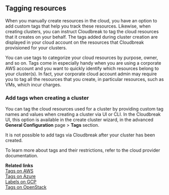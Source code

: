 ## Tagging resources 

When you manually create resources in the cloud, you have an option to add custom tags that help you track these resources. Likewise, when creating clusters, you can instruct Cloudbreak to tag the cloud resources that it creates on your behalf. The tags added during cluster creation are displayed in your cloud account on the resources that Cloudbreak provisioned for your clusters. 

You can use tags to categorize your cloud resources by purpose, owner, and so on. Tags come in especially handy when you are using a corporate AWS account and you want to quickly identify which resources belong to your cluster(s). In fact, your corporate cloud account admin may require you to tag all the resources that you create, in particular resources, such as VMs, which incur charges.


### Add tags when creating a cluster

You can tag the cloud resources used for a cluster by providing custom tag names and values when creating a cluster via UI or CLI. In the Cloudbreak UI, this option is available in the create cluster wizard, in the advanced **General Configuration** page > **Tags** section. 

It is not possible to add tags via Cloudbreak after your cluster has been created.  

[comment]: <> (Commenting out the content which does not apply but we may want to add it in the future.)
[comment]: <> (When you clone your cluster, all tags associated with the source cluster will be added to the template of the clone.)  
[comment]: <> (When you save a cluster template, all tags will be saved as part of the template, and they will be listed on the cluster template page.)    


To learn more about tags and their restrictions, refer to the cloud provider documentation. 

**Related links**  
[Tags on AWS](http://docs.aws.amazon.com/AWSEC2/latest/UserGuide/Using_Tags.html)    
[Tags on Azure](https://docs.microsoft.com/en-us/azure/azure-resource-manager/resource-group-using-tags)  
[Labels on GCP](https://cloud.google.com/resource-manager/docs/using-labels)  
[Tags on OpenStack](https://docs.openstack.org/mitaka/networking-guide/ops-resource-tags.html)  


